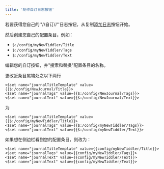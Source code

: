 ```yaml
---
title: '制作自订日志按钮'
---
```


若要获得您自己的''//自订//''日志按钮，从复制[添加日志]($:/core/ui/Buttons/new-journal)按钮开始。

然后创建您自己的配置条目，例如︰ 

* ``$:/config/myNewTiddler/Title``
* ``$:/config/myNewTiddler/Tags``
* ``$:/config/myNewTiddler/Text``


编辑您的自订按钮，并"搜索和替换"配置条目的名称。

更改近条目尾端处之以下两行

```
<$set name="journalTitleTemplate" value={{$:/config/NewJournal/Title}}>
<$set name="journalTags" value={{$:/config/NewJournal/Tags}}>
<$set name="journalText" value={{$:/config/NewJournal/Text}}>
```

为

```
<$set name="journalTitleTemplate" value={{$:/config/myNewTiddler/Title}}>
<$set name="journalTags" value={{$:/config/myNewTiddler/Tags}}>
<$set name="journalText" value={{$:/config/myNewTiddler/Text}}>
```

如果想在侧边栏看到您的配置条目，则改为︰

```
<$set name="journalTitleTemplate" value={{config/myNewTiddler/Title}}>
<$set name="journalTags" value={{config/myNewTiddler/Tags}}>
<$set name="journalText" value={{config/myNewTiddler/Text}}>
<$set name="journalText" value={{config/myNewTiddler/Text}}>
```
